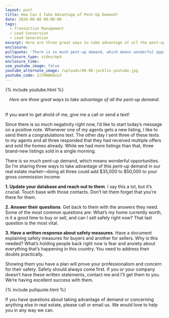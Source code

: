 ```yaml
---
layout: post
title: How Can I Take Advantage of Pent-Up Demand?
date: 2020-06-08 00:00:00
tags:
  - Transaction Management
  - Lead Conversion
  - Lead Generation
excerpt: Here are three great ways to take advantage of all the pent-up demand.
enclosure:
pullquote: 'There is so much pent-up demand, which means wonderful opportunities.'
enclosure_type: video/mp4
enclosure_time:
use_youtube_image: false
youtube_alternate_image: /uploads/06-08-jacklin-youtube.jpg
youtube_code: 2zlMAWGQuLU
---
```


{% include youtube.html %}

<center><em>Here are three great ways to take advantage of all the pent-up demand.</em></center>

<br>If you want to get ahold of me, give me a call or send a text\!

Since there is so much negativity right now, I’d like to start today’s message on a positive note. Whenever one of my agents gets a new listing, I like to send them a congratulations text. The other day I sent three of these texts to my agents and all three responded that they had received multiple offers and sold the homes already. While we had more listings than that, three brand-new listings sold in a single morning.

There is so much pent-up demand, which means wonderful opportunities. So I’m sharing three ways to take advantage of this pent-up demand in our real estate market—doing all three could add $35,000 to $50,000 to your gross commission income:

**1\. Update your database and reach out to them**. I say this a lot, but it’s crucial. Touch base with those contacts. Don’t let them forget that you’re there for them.

**2\. Answer their questions**. Get back to them with the answers they need. Some of the most common questions are: What’s my home currently worth, is it a good time to buy or sell, and can I sell safely right now? That last question is the most vital.

**3\. Have a written response about safety measures**. Have a document explaining safety measures for buyers and another for sellers. Why is this needed? What’s holding people back right now is fear and anxiety about everything that’s happening in this country. You need to address their doubts practically.

Showing them you have a plan will prove your professionalism and concern for their safety. Safety should always come first. If you or your company doesn’t have these written statements, contact me and I’ll get them to you. We’re having excellent success with them.

{% include pullquote.html %}

If you have questions about taking advantage of demand or concerning anything else in real estate, please call or email us. We would love to help you in any way we can.

&nbsp;